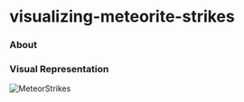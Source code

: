 # visualizing-meteorite-strikes

### About


### Visual Representation
<img src="https://drive.google.com/file/d/1eZcmiKGkgr2_El_a0HmZihhfpM9qsA57/view?usp=share_link" alt="MeteorStrikes">

